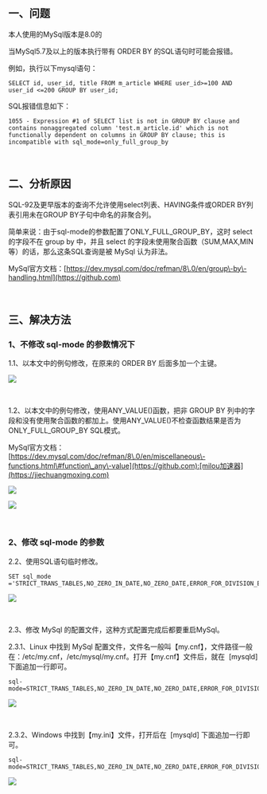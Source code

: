 
## 一、问题


本人使用的MySql版本是8\.0的


当MySql5\.7及以上的版本执行带有 ORDER BY 的SQL语句时可能会报错。


例如，执行以下mysql语句：




```
SELECT id, user_id, title FROM m_article WHERE user_id>=100 AND user_id <=200 GROUP BY user_id;
```


SQL报错信息如下：




```
1055 - Expression #1 of SELECT list is not in GROUP BY clause and contains nonaggregated column 'test.m_article.id' which is not functionally dependent on columns in GROUP BY clause; this is incompatible with sql_mode=only_full_group_by
```


 


## 二、分析原因


SQL\-92及更早版本的查询不允许使用select列表、HAVING条件或ORDER BY列表引用未在GROUP BY子句中命名的非聚合列。


简单来说：由于sql\-mode的参数配置了ONLY\_FULL\_GROUP\_BY，这时 select 的字段不在 group by 中，并且 select 的字段未使用聚合函数（SUM,MAX,MIN等）的话，那么这条SQL查询是被 MySql 认为非法。


MySql官方文档：[https://dev.mysql.com/doc/refman/8\.0/en/group\-by\-handling.html](https://github.com)


 


## 三、解决方法


### 1、不修改 sql\-mode 的参数情况下


1\.1、以本文中的例句修改，在原来的 ORDER BY 后面多加一个主键。


![](https://img2024.cnblogs.com/blog/786166/202410/786166-20241025151229381-272514634.png)


 


1\.2、以本文中的例句修改，使用ANY\_VALUE()函数，把非 GROUP BY 列中的字段和没有使用聚合函数的都加上。使用ANY\_VALUE()不检查函数结果是否为ONLY\_FULL\_GROUP\_BY SQL模式。


MySql官方文档：[https://dev.mysql.com/doc/refman/8\.0/en/miscellaneous\-functions.html\#function\_any\-value](https://github.com):[milou加速器](https://jiechuangmoxing.com)


![](https://img2024.cnblogs.com/blog/786166/202410/786166-20241025152008359-1854847147.png)


![](https://img2024.cnblogs.com/blog/786166/202410/786166-20241025152734043-734624889.png)


 


### 2、修改 sql\-mode 的参数


2\.2、使用SQL语句临时修改。




```
SET sql_mode ='STRICT_TRANS_TABLES,NO_ZERO_IN_DATE,NO_ZERO_DATE,ERROR_FOR_DIVISION_BY_ZERO,NO_ENGINE_SUBSTITUTION';
```


![](https://img2024.cnblogs.com/blog/786166/202410/786166-20241025154906765-275771602.png)


 


2\.3、修改 MySql 的配置文件，这种方式配置完成后都要重启MySql。


2\.3\.1、Linux 中找到 MySql 配置文件，文件名一般叫【my.cnf】，文件路径一般在：/etc/my.cnf，/etc/mysql/my.cnf。打开【my.cnf】文件后，就在  \[mysqld] 下面追加一行即可。




```
sql-mode=STRICT_TRANS_TABLES,NO_ZERO_IN_DATE,NO_ZERO_DATE,ERROR_FOR_DIVISION_BY_ZERO,NO_AUTO_CREATE_USER,NO_ENGINE_SUBSTITUTION
```


![](https://img2024.cnblogs.com/blog/786166/202410/786166-20241025154319567-1634628056.png)


 


2\.3\.2、Windows 中找到【my.ini】文件，打开后在  \[mysqld] 下面追加一行即可。




```
sql-mode=STRICT_TRANS_TABLES,NO_ZERO_IN_DATE,NO_ZERO_DATE,ERROR_FOR_DIVISION_BY_ZERO,NO_AUTO_CREATE_USER,NO_ENGINE_SUBSTITUTION
```


![](https://img2024.cnblogs.com/blog/786166/202410/786166-20241025154444056-683106983.png)


 


